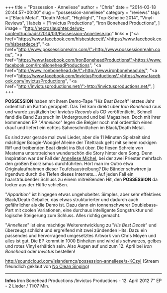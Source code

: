 +++
title = "Possession - Anneliese"
author = "Chris"
date = "2014-03-18 20:44:57+00:00"
slug = "possession-anneliese"
category = "reviews"
tags = ["Black Metal", "Death Metal", "Highlight", "Top-Scheibe 2014", "Vinyl-Reviews", ]
labels = ["Invictus Productions", "Iron Bonehead Productions", ]
image = "http://necroslaughter.de/wp-content/uploads/2014/03/Possession-Anneliese.jpg"
links = ["<a href=\"https://www.facebook.com/hisbestdeceit\">https://www.facebook.com/hisbestdeceit</a>", "<a href=\"http://www.possessionrealm.com/\">http://www.possessionrealm.com/</a>", "<a href=\"https://www.facebook.com/IronBoneheadProductions\">https://www.facebook.com/IronBoneheadProductions</a>", "<a href=\"http://www.ironbonehead.de/\">http://www.ironbonehead.de/</a>", "<a href=\"https://www.facebook.com/InvictusProductions\">https://www.facebook.com/InvictusProductions</a>", "<a href=\"http://invictusproductions.net/\">http://invictusproductions.net/</a>", ]
+++

**POSSESSION** haben mit ihrem Demo-Tape "_His Best Deceit_" letztes Jahr ordentlich im Karton gerappelt. Das Teil kam direkt über _Iron Bonehead_ raus und wurde zusätzlich bei _Invictus Records_ als CD veröffentlicht. Schnell fand die Band Zuspruch im Underground und bei Magazinen. Doch mit ihrer kommenden EP "_Anneliese_" legen die Belgier noch mal ordentlich einen drauf und liefert ein echtes Sahneschnittchen im Black/Death Metal.

Es sind zwar gerade mal zwei Lieder, aber die 11 Minuten Spielzeit sind mächtiger Boogie-Woogie! Alleine der Titeltrack geht mit seinem rockigen Riff und treibenden Beat direkt ins Blut über. Die fiesen Schreie von Mestema unterstreichen wunderschön die Story hinter dem Song. Denn Inspiration war der Fall der <a href="http://de.wikipedia.org/wiki/Anneliese_Michel">Anneliese Michel</a>, bei der zwei Priester mehrfach den großen Exorzismus durchführten. Hört man im Outro etwa Originalaufnahmen dieser Teufelsaustreibung? Die Bänder schwirren ja irgendwo durch die Tiefen dieses Internets... Auf jeden Fall ein haarsträubender Schluss zu einem mitreißenden Hit, den **POSSESSION** da locker aus der Hüfte schießen.

"_Apparition_" ist hingegen etwas ungehobelter. Simples, aber sehr effektives Black/Death Geballer, das etwas strukturierter und dadurch auch gefährlicher als die Demo ist. Dazu dann ein tonnenschwerer Doublebass-Part mit coolen Variationen, eine durchaus intelligente Songstruktur und logische Steigerung zum Schluss. Alles richtig gemacht.

"_Anneliese_" ist eine mächtige Weiterentwicklung zu "_His Best Deceit_" und überzeugt schlicht und ergreifend mit zwei zündenden Hits. Dazu ein passendes und hervorragend umgesetztes Artwork von Chris Moyen und alles ist gut. Die EP kommt in 1000 Einheiten und wird als schwarzes, gelbes und rotes Vinyl erhältich sein. Also Augen auf und zum 12. April bei _Iron Bonehead_ oder _Invictus_ bestellen!

http://soundcloud.com/islanderncs/possession-anneliese/s-KCzyI
(Stream freundlich geklaut von <a href="http://www.nocleansinging.com/2014/03/03/a-ncs-premiere-possession-anneliese/">No Clean Singing</a>)



---
**Infos**
Iron Bonehead Productions /Invictus Productions - 12. April 2012
7" EP - 2 Lieder / 11:07 Min.
